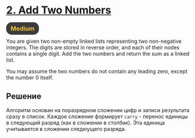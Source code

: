 # [2. Add Two Numbers](https://leetcode.com/problems/add-two-numbers/description/)

### <span style="color: #fac31d; background-color: #3c3c3c; padding : 7px 12px; border-radius: 15px;"> Medium</span> <br/>

You are given two non-empty linked lists representing two non-negative integers. The digits are stored in reverse order, and each of their nodes contains a single digit. Add the two numbers and return the sum as a linked list.

You may assume the two numbers do not contain any leading zero, except the number 0 itself. 

## Решение
Алгоритм основан на поразрядном сложении цифр и записи результата сразу в список. Каждое сложение формирует ```carry``` - перенос единицы в следующий разряд (как в сложении в столбик). Эта единица учитывается в сложении следюущего разряда.